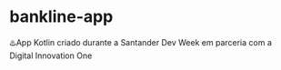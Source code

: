 # bankline-app
♨️App Kotlin criado durante a Santander Dev Week em parceria com a Digital Innovation One
